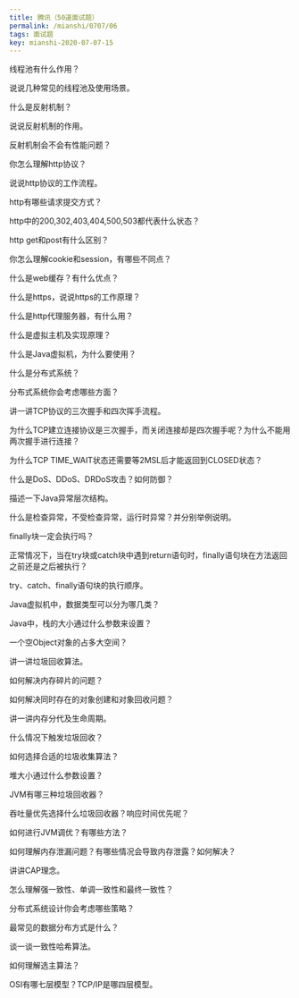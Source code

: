 ```yaml
---
title: 腾讯（50道面试题）
permalink: /mianshi/0707/06
tags: 面试题
key: mianshi-2020-07-07-15
---
```


线程池有什么作用？

说说几种常见的线程池及使用场景。

什么是反射机制？

说说反射机制的作用。

反射机制会不会有性能问题？

你怎么理解http协议？

说说http协议的工作流程。

http有哪些请求提交方式？

http中的200,302,403,404,500,503都代表什么状态？

http get和post有什么区别？

你怎么理解cookie和session，有哪些不同点？

什么是web缓存？有什么优点？

什么是https，说说https的工作原理？

什么是http代理服务器，有什么用？

什么是虚拟主机及实现原理？

什么是Java虚拟机，为什么要使用？

什么是分布式系统？

分布式系统你会考虑哪些方面？

讲一讲TCP协议的三次握手和四次挥手流程。

为什么TCP建立连接协议是三次握手，而关闭连接却是四次握手呢？为什么不能用两次握手进行连接？

为什么TCP TIME_WAIT状态还需要等2MSL后才能返回到CLOSED状态？

什么是DoS、DDoS、DRDoS攻击？如何防御？

描述一下Java异常层次结构。

什么是检查异常，不受检查异常，运行时异常？并分别举例说明。

finally块一定会执行吗？

正常情况下，当在try块或catch块中遇到return语句时，finally语句块在方法返回之前还是之后被执行？

try、catch、finally语句块的执行顺序。

Java虚拟机中，数据类型可以分为哪几类？

Java中，栈的大小通过什么参数来设置？

一个空Object对象的占多大空间？

讲一讲垃圾回收算法。

如何解决内存碎片的问题？

如何解决同时存在的对象创建和对象回收问题？

讲一讲内存分代及生命周期。

什么情况下触发垃圾回收？

如何选择合适的垃圾收集算法？

堆大小通过什么参数设置？

JVM有哪三种垃圾回收器？

吞吐量优先选择什么垃圾回收器？响应时间优先呢？

如何进行JVM调优？有哪些方法？

如何理解内存泄漏问题？有哪些情况会导致内存泄露？如何解决？

讲讲CAP理念。

怎么理解强一致性、单调一致性和最终一致性？

分布式系统设计你会考虑哪些策略？

最常见的数据分布方式是什么？

谈一谈一致性哈希算法。

如何理解选主算法？

OSI有哪七层模型？TCP/IP是哪四层模型。
